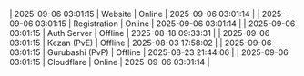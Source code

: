 | 2025-09-06 03:01:15 | Website | Online | 2025-09-06 03:01:14 |
| 2025-09-06 03:01:15 | Registration | Online | 2025-09-06 03:01:14 |
| 2025-09-06 03:01:15 | Auth Server | Offline | 2025-08-18 09:33:31 |
| 2025-09-06 03:01:15 | Kezan (PvE) | Offline | 2025-08-03 17:58:02 |
| 2025-09-06 03:01:15 | Gurubashi (PvP) | Offline | 2025-08-23 21:44:06 |
| 2025-09-06 03:01:15 | Cloudflare | Online | 2025-09-06 03:01:14 |
